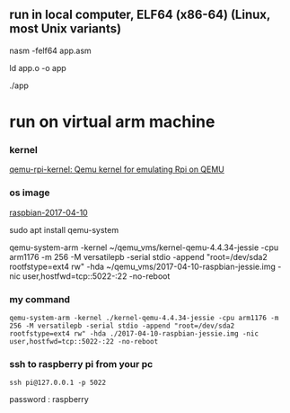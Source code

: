 ## run in local computer, ELF64 (x86-64) (Linux, most Unix variants)

nasm -felf64 app.asm

ld app.o -o app

./app

# run on virtual arm machine

### kernel

[qemu-rpi-kernel: Qemu kernel for emulating Rpi on QEMU](https://github.com/dhruvvyas90/qemu-rpi-kernel)

### os image

[raspbian-2017-04-10](https://downloads.raspberrypi.org/raspbian/images/raspbian-2017-04-10/)

sudo apt install qemu-system

qemu-system-arm -kernel ~/qemu_vms/kernel-qemu-4.4.34-jessie -cpu arm1176 -m 256 -M versatilepb -serial stdio -append "root=/dev/sda2 rootfstype=ext4 rw" -hda ~/qemu_vms/2017-04-10-raspbian-jessie.img -nic user,hostfwd=tcp::5022-:22 -no-reboot

### my command

```
qemu-system-arm -kernel ./kernel-qemu-4.4.34-jessie -cpu arm1176 -m 256 -M versatilepb -serial stdio -append "root=/dev/sda2 rootfstype=ext4 rw" -hda ./2017-04-10-raspbian-jessie.img -nic user,hostfwd=tcp::5022-:22 -no-reboot
```

### ssh to raspberry pi from your pc

```
ssh pi@127.0.0.1 -p 5022
```

password : raspberry

